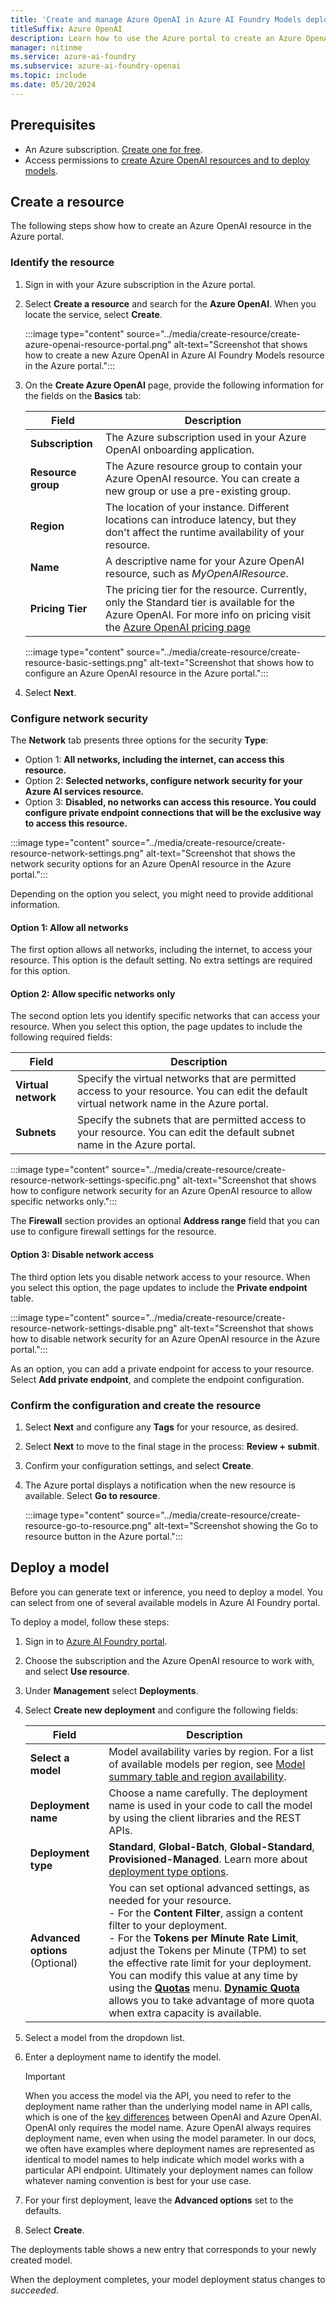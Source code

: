 ```yaml
---
title: 'Create and manage Azure OpenAI in Azure AI Foundry Models deployments in the Azure portal'
titleSuffix: Azure OpenAI
description: Learn how to use the Azure portal to create an Azure OpenAI resource and manage deployments with the Azure OpenAI.
manager: nitinme
ms.service: azure-ai-foundry
ms.subservice: azure-ai-foundry-openai
ms.topic: include
ms.date: 05/20/2024
---
```


## Prerequisites

- An Azure subscription. <a href="https://azure.microsoft.com/free/ai-services" target="_blank">Create one for free</a>.
- Access permissions to [create Azure OpenAI resources and to deploy models](../how-to/role-based-access-control.md).



## Create a resource

The following steps show how to create an Azure OpenAI resource in the Azure portal. 

### Identify the resource

1. Sign in with your Azure subscription in the Azure portal.

1. Select **Create a resource** and search for the **Azure OpenAI**. When you locate the service, select **Create**.

   :::image type="content" source="../media/create-resource/create-azure-openai-resource-portal.png" alt-text="Screenshot that shows how to create a new Azure OpenAI in Azure AI Foundry Models resource in the Azure portal.":::

1. On the **Create Azure OpenAI** page, provide the following information for the fields on the **Basics** tab:

   | Field | Description |
   |---|---|
   | **Subscription** | The Azure subscription used in your Azure OpenAI onboarding application. |
   | **Resource group** | The Azure resource group to contain your Azure OpenAI resource. You can create a new group or use a pre-existing group. |
   | **Region** | The location of your instance. Different locations can introduce latency, but they don't affect the runtime availability of your resource. |
   | **Name** | A descriptive name for your Azure OpenAI resource, such as _MyOpenAIResource_. |
   | **Pricing Tier** | The pricing tier for the resource. Currently, only the Standard tier is available for the Azure OpenAI. For more info on pricing visit the [Azure OpenAI pricing page](https://azure.microsoft.com/pricing/details/cognitive-services/openai-service/) |

   :::image type="content" source="../media/create-resource/create-resource-basic-settings.png" alt-text="Screenshot that shows how to configure an Azure OpenAI resource in the Azure portal.":::

1. Select **Next**.

### Configure network security

The **Network** tab presents three options for the security **Type**:
   
- Option 1: **All networks, including the internet, can access this resource.**
- Option 2: **Selected networks, configure network security for your Azure AI services resource.**
- Option 3: **Disabled, no networks can access this resource. You could configure private endpoint connections that will be the exclusive way to access this resource.**

:::image type="content" source="../media/create-resource/create-resource-network-settings.png" alt-text="Screenshot that shows the network security options for an Azure OpenAI resource in the Azure portal.":::

Depending on the option you select, you might need to provide additional information.

#### Option 1: Allow all networks

The first option allows all networks, including the internet, to access your resource. This option is the default setting. No extra settings are required for this option.

#### Option 2: Allow specific networks only

The second option lets you identify specific networks that can access your resource. When you select this option, the page updates to include the following required fields:

| Field | Description |
|---|---|
| **Virtual network** | Specify the virtual networks that are permitted access to your resource. You can edit the default virtual network name in the Azure portal. |
| **Subnets** | Specify the subnets that are permitted access to your resource. You can edit the default subnet name in the Azure portal. |

:::image type="content" source="../media/create-resource/create-resource-network-settings-specific.png" alt-text="Screenshot that shows how to configure network security for an Azure OpenAI resource to allow specific networks only.":::

The **Firewall** section provides an optional **Address range** field that you can use to configure firewall settings for the resource.

#### Option 3: Disable network access

The third option lets you disable network access to your resource. When you select this option, the page updates to include the **Private endpoint** table.

:::image type="content" source="../media/create-resource/create-resource-network-settings-disable.png" alt-text="Screenshot that shows how to disable network security for an Azure OpenAI resource in the Azure portal.":::

As an option, you can add a private endpoint for access to your resource. Select **Add private endpoint**, and complete the endpoint configuration.

### Confirm the configuration and create the resource

1. Select **Next** and configure any **Tags** for your resource, as desired.

1. Select **Next** to move to the final stage in the process: **Review + submit**.

1. Confirm your configuration settings, and select **Create**.

1. The Azure portal displays a notification when the new resource is available. Select **Go to resource**.

   :::image type="content" source="../media/create-resource/create-resource-go-to-resource.png" alt-text="Screenshot showing the Go to resource button in the Azure portal.":::

## Deploy a model

Before you can generate text or inference, you need to deploy a model. You can select from one of several available models in Azure AI Foundry portal.

To deploy a model, follow these steps:

1. Sign in to [Azure AI Foundry portal](https://ai.azure.com/?cid=learnDocs).

2. Choose the subscription and the Azure OpenAI resource to work with, and select **Use resource**.

3. Under **Management** select **Deployments**.

4. Select **Create new deployment** and configure the following fields:

   | Field | Description |
   |---|---|
   | **Select a model** | Model availability varies by region. For a list of available models per region, see [Model summary table and region availability](../concepts/models.md#model-summary-table-and-region-availability). |
   | **Deployment name** | Choose a name carefully. The deployment name is used in your code to call the model by using the client libraries and the REST APIs. |
   |**Deployment type** | **Standard**, **Global-Batch**, **Global-Standard**, **Provisioned-Managed**. Learn more about [deployment type options](../../foundry-models/concepts/deployment-types.md). |  
   | **Advanced options** (Optional) | You can set optional advanced settings, as needed for your resource. <br> - For the **Content Filter**, assign a content filter to your deployment.<br> - For the **Tokens per Minute Rate Limit**, adjust the Tokens per Minute (TPM) to set the effective rate limit for your deployment. You can modify this value at any time by using the [**Quotas**](../how-to/quota.md) menu. [**Dynamic Quota**](../how-to/dynamic-quota.md) allows you to take advantage of more quota when extra capacity is available. |

5. Select a model from the dropdown list.

6. Enter a deployment name to identify the model.

    > [!IMPORTANT]
    > When you access the model via the API, you need to refer to the deployment name rather than the underlying model name in API calls, which is one of the [key differences](../how-to/switching-endpoints.yml) between OpenAI and Azure OpenAI. OpenAI only requires the model name. Azure OpenAI always requires deployment name, even when using the model parameter. In our docs, we often have examples where deployment names are represented as identical to model names to help indicate which model works with a particular API endpoint. Ultimately your deployment names can follow whatever naming convention is best for your use case.

7. For your first deployment, leave the **Advanced options** set to the defaults.

8. Select **Create**.

The deployments table shows a new entry that corresponds to your newly created model.

When the deployment completes, your model deployment status changes to _succeeded_.
